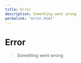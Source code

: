 ```yaml
---
title: Error
description: Something went wrong
permalink: "error.html"
---
```


# Error

> Something went wrong